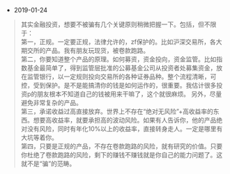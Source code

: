 
- 2019-01-24

> 其实金融投资，想要不被骗有几个关键原则稍微把握一下。包括，但不限于：  
第一，正规。一定要正规，法律允许的，zf保护的。比如沪深交易所，各大期交所的产品。我有朋友玩现货，被卷款跑路。  
第二，你要知道整个产品的原理。如何募资，资金投向，资金监管。比如指数基金最简单了，得到监管层批准的公募基金公司从投资者处募集资金，放在监管银行，以一定规则投向交易所的各种证券品种。整个流程清晰，可控，受到保护。是不是能搞清你的钱是如何运作的，很重要。我估计很多投资p的朋友根本不知道自己的钱被用来干嘛了，这个就很麻烦。
另外，尽量避免非常复杂的产品。  
第三，承诺收益过高直接放弃。世界上不存在“绝对无风险”+高收益率的东西。想要高收益率，就要承担高的波动风险。如果有人告诉你，他的产品绝对没有风险，同时有年化10%以上的收益率，直接转身走人。一定是哪里有大坑等着你。  
第四，只要是正规的产品，不存在卷款跑路的风险，就有研究的价值。只要你杜绝了卷款跑路的风险，剩下的赚钱不赚钱就是你自己的能力问题了。这就不是“骗”的范畴。
